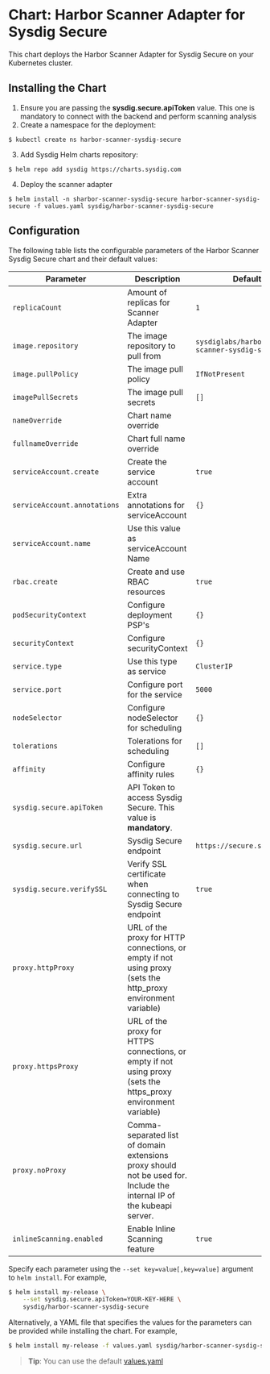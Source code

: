 # Chart: Harbor Scanner Adapter for Sysdig Secure

This chart deploys the Harbor Scanner Adapter for Sysdig Secure on your
Kubernetes cluster.

## Installing the Chart

1. Ensure you are passing the **sysdig.secure.apiToken** value. This one is
mandatory to connect with the backend and perform scanning analysis
2. Create a namespace for the deployment:

```
$ kubectl create ns harbor-scanner-sysdig-secure
```

3. Add Sysdig Helm charts repository:

```
$ helm repo add sysdig https://charts.sysdig.com
```

4. Deploy the scanner adapter

```
$ helm install -n sharbor-scanner-sysdig-secure harbor-scanner-sysdig-secure -f values.yaml sysdig/harbor-scanner-sysdig-secure
```

## Configuration

The following table lists the configurable parameters of the Harbor Scanner
Sysdig Secure chart and their default values:

| Parameter                                     | Description                                                                                                                 | Default                                   |
| ---                                           | ---                                                                                                                         | ---                                       |
| `replicaCount`                                | Amount of replicas for Scanner Adapter                                                                                      | `1`                                       |
| `image.repository`                            | The image repository to pull from                                                                                           | `sysdiglabs/harbor-scanner-sysdig-secure` |
| `image.pullPolicy`                            | The image pull policy                                                                                                       | `IfNotPresent`                            |
| `imagePullSecrets`                            | The image pull secrets                                                                                                      | `[]`                                      |
| `nameOverride`                                | Chart name override                                                                                                         | ` `                                       |
| `fullnameOverride`                            | Chart full name override                                                                                                    | ` `                                       |
| `serviceAccount.create`                       | Create the service account                                                                                                  | `true`                                    |
| `serviceAccount.annotations`                  | Extra annotations for serviceAccount                                                                                        | `{}`                                      |
| `serviceAccount.name`                         | Use this value as serviceAccount Name                                                                                       | ` `                                       |
| `rbac.create`                                 | Create and use RBAC resources                                                                                               | `true`                                    |
| `podSecurityContext`                          | Configure deployment PSP's                                                                                                  | `{}`                                      |
| `securityContext`                             | Configure securityContext                                                                                                   | `{}`                                      |
| `service.type`                                | Use this type as service                                                                                                    | `ClusterIP`                               |
| `service.port`                                | Configure port for the service                                                                                              | `5000`                                    |
| `nodeSelector`                                | Configure nodeSelector for scheduling                                                                                       | `{}`                                      |
| `tolerations`                                 | Tolerations for scheduling                                                                                                  | `[]`                                      |
| `affinity`                                    | Configure affinity rules                                                                                                    | `{}`                                      |
| `sysdig.secure.apiToken`                      | API Token to access Sysdig Secure. This value is **mandatory**.                                                             | ` `                                       |
| `sysdig.secure.url`                           | Sysdig Secure endpoint                                                                                                      | `https://secure.sysdig.com`               |
| `sysdig.secure.verifySSL`                     | Verify SSL certificate when connecting to Sysdig Secure endpoint                                                            | `true`                                    |
| `proxy.httpProxy`                             | URL of the proxy for HTTP connections, or empty if not using proxy (sets the http_proxy environment variable)               | ` `                                       |
| `proxy.httpsProxy`                            | URL of the proxy for HTTPS connections, or empty if not using proxy (sets the https_proxy environment variable)             | ` `                                       |
| `proxy.noProxy`                               | Comma-separated list of domain extensions proxy should not be used for. Include the internal IP of the kubeapi server.      | ` `                                       |
| `inlineScanning.enabled`                      | Enable Inline Scanning feature                                                                                              | `true`                                   |

Specify each parameter using the `--set key=value[,key=value]` argument to `helm install`. For example,

```bash
$ helm install my-release \
    --set sysdig.secure.apiToken=YOUR-KEY-HERE \
    sysdig/harbor-scanner-sysdig-secure
```

Alternatively, a YAML file that specifies the values for the parameters can be provided while installing the chart. For example,

```bash
$ helm install my-release -f values.yaml sysdig/harbor-scanner-sysdig-secure
```

> **Tip**: You can use the default [values.yaml](https://raw.githubusercontent.com/sysdiglabs/charts/master/charts/harbor-scanner-sysdig-secure/values.yaml)

